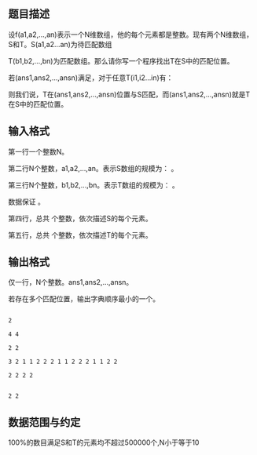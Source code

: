 ## 题目描述

<div>
 设f(a1,a2,…,an)表示一个N维数组，他的每个元素都是整数。现有两个N维数组，S和T。S(a1,a2…an)为待匹配数组 
</div>
<div>
 T(b1,b2,…,bn)为匹配数组。那么请你写一个程序找出T在S中的匹配位置。 
</div>
<div>
 若(ans1,ans2,…,ansn)满足，对于任意T(i1,i2…in)有： 
</div>
<div></div>
<div>
 则我们说，T在(ans1,ans2,…,ansn)位置与S匹配，而(ans1,ans2,…,ansn)就是T在S中的匹配位置。 
</div>
<div></div>
<p></p>

## 输入格式

<div>
 <div>
  第一行一个整数N。 
 </div>
 <div>
  第二行N个整数，a1,a2,…,an。表示S数组的规模为： 。 
 </div>
 <div>
  第三行N个整数，b1,b2,…,bn。表示T数组的规模为： 。 
 </div>
 <div>
  数据保证 。 
 </div>
 <div>
  第四行，总共 个整数，依次描述S的每个元素。 
 </div>
 <div>
  第五行，总共 个整数，依次描述T的每个元素。 
 </div>
 <div></div>
</div>
<div>
 <p></p>
</div>

## 输出格式

<div>
 <div>
  仅一行，N个整数。ans1,ans2,…,ansn。 
 </div>
 <div>
  若存在多个匹配位置，输出字典顺序最小的一个。 
 </div>
 <div></div>
</div>
<p></p>

```input1
2
4 4
2 2
3 2 1 1 2 2 2 1 1 2 2 2 1 1 2 2
2 2 2 2
```
```output1
2 2
```
## 数据范围与约定

<div>
 100%的数目满足S和T的元素均不超过500000个,N小于等于10
</div>
<br>
<p></p>

